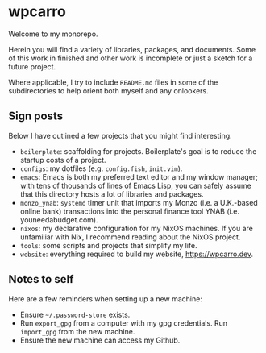 # wpcarro

Welcome to my monorepo.

Herein you will find a variety of libraries, packages, and documents. Some of
this work in finished and other work is incomplete or just a sketch for a
future project.

Where applicable, I try to include `README.md` files in some of the
subdirectories to help orient both myself and any onlookers.

## Sign posts

Below I have outlined a few projects that you might find interesting.

- `boilerplate`: scaffolding for projects. Boilerplate's goal is to reduce the
  startup costs of a project.
- `configs`: my dotfiles (e.g. `config.fish`, `init.vim`).
- `emacs`: Emacs is both my preferred text editor and my window manager; with
  tens of thousands of lines of Emacs Lisp, you can safely assume that this
  directory hosts a lot of libraries and packages.
- `monzo_ynab`: `systemd` timer unit that imports my Monzo (i.e. a U.K.-based
  online bank) transactions into the personal finance tool YNAB (i.e.
  youneedabudget.com).
- `nixos`: my declarative configuration for my NixOS machines. If you are
  unfamiliar with Nix, I recommend reading about the NixOS project.
- `tools`: some scripts and projects that simplify my life.
- `website`: everything required to build my website, https://wpcarro.dev.

## Notes to self

Here are a few reminders when setting up a new machine:

- Ensure `~/.password-store` exists.
- Run `export_gpg` from a computer with my gpg credentials. Run `import_gpg`
  from the new machine.
- Ensure the new machine can access my Github.
